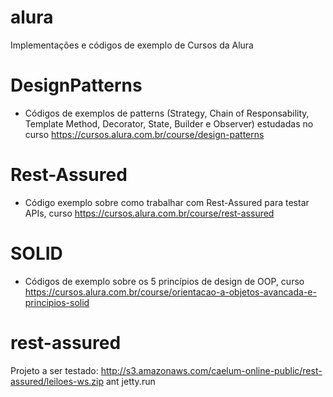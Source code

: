 # alura
Implementações e códigos de exemplo de Cursos da Alura

# DesignPatterns 
- Códigos de exemplos de patterns (Strategy, Chain of Responsability, Template Method, Decorator, State, Builder e Observer) estudadas no curso https://cursos.alura.com.br/course/design-patterns

# Rest-Assured
- Código exemplo sobre como trabalhar com Rest-Assured para testar APIs, curso https://cursos.alura.com.br/course/rest-assured

# SOLID
- Códigos de exemplo sobre os 5 princípios de design de OOP, curso https://cursos.alura.com.br/course/orientacao-a-objetos-avancada-e-principios-solid

# rest-assured
Projeto a ser testado: http://s3.amazonaws.com/caelum-online-public/rest-assured/leiloes-ws.zip
ant jetty.run
